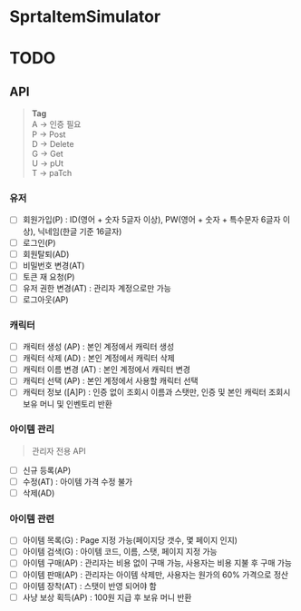 # SprtaItemSimulator

# TODO

## API

> **Tag**  
> A -> 인증 필요  
> P -> Post  
> D -> Delete  
> G -> Get  
> U -> pUt  
> T -> paTch


### 유저
- [ ] 회원가입(P) : ID(영어 + 숫자 5글자 이상), PW(영어 + 숫자 + 특수문자 6글자 이상), 닉네임(한글 기준 16글자)
- [ ] 로그인(P)
- [ ] 회원탈퇴(AD)
- [ ] 비밀번호 변경(AT)
- [ ] 토큰 재 요청(P)
- [ ] 유저 권한 변경(AT) : 관리자 계정으로만 가능
- [ ] 로그아웃(AP)

### 캐릭터
- [ ] 캐릭터 생성 (AP) : 본인 계정에서 캐릭터 생성
- [ ] 캐릭터 삭제 (AD) : 본인 계정에서 캐릭터 삭제
- [ ] 캐릭터 이름 변경 (AT) : 본인 계정에서 캐릭터 변경
- [ ] 캐릭터 선택 (AP) : 본인 계정에서 사용할 캐릭터 선택
- [ ] 캐릭터 정보 ([A]P) : 인증 없이 조회시 이름과 스탯만, 인증 및 본인 캐릭터 조회시 보유 머니 및 인벤토리 반환

### 아이템 관리
> 관리자 전용 API

- [ ] 신규 등록(AP)
- [ ] 수정(AT) : 아이템 가격 수정 불가
- [ ] 삭제(AD)

### 아이템 관련
- [ ] 아이템 목록(G) : Page 지정 가능(페이지당 갯수, 몇 페이지 인지)
- [ ] 아이템 검색(G) : 아이템 코드, 이름, 스탯, 페이지 지정 가능
- [ ] 아이템 구매(AP) : 관리자는 비용 없이 구매 가능, 사용자는 비용 지불 후 구매 가능
- [ ] 아이템 판매(AP) : 관리자는 아이템 삭제만, 사용자는 원가의 60% 가격으로 정산
- [ ] 아이템 장착(AT) : 스탯이 반영 되어야 함
- [ ] 사냥 보상 획득(AP) : 100원 지급 후 보유 머니 반환